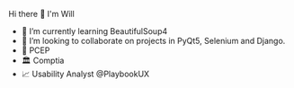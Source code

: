 Hi there 👋 I'm Will

- 🎨 I’m currently learning BeautifulSoup4
- 👯 I’m looking to collaborate on projects in PyQt5, Selenium and Django.
- 🥂 PCEP 
- 🏛 Comptia
- 📈 Usability Analyst @PlaybookUX
